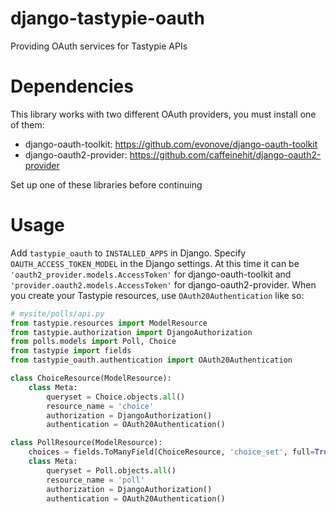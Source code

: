 django-tastypie-oauth
=====================

Providing OAuth services for Tastypie APIs

Dependencies
============
This library works with two different OAuth providers, you must install one of them:
- django-oauth-toolkit: https://github.com/evonove/django-oauth-toolkit
- django-oauth2-provider: https://github.com/caffeinehit/django-oauth2-provider

Set up one of these libraries before continuing

Usage
=====

Add `tastypie_oauth` to `INSTALLED_APPS` in Django.
Specify `OAUTH_ACCESS_TOKEN_MODEL` in the Django settings. At this time it can be `'oauth2_provider.models.AccessToken'` for django-oauth-toolkit and `'provider.oauth2.models.AccessToken'` for django-oauth2-provider.
When you create your Tastypie resources, use `OAuth20Authentication` like so:

```python
# mysite/polls/api.py
from tastypie.resources import ModelResource
from tastypie.authorization import DjangoAuthorization
from polls.models import Poll, Choice
from tastypie import fields
from tastypie_oauth.authentication import OAuth20Authentication

class ChoiceResource(ModelResource):
    class Meta:
        queryset = Choice.objects.all()
        resource_name = 'choice'
        authorization = DjangoAuthorization()
        authentication = OAuth20Authentication()

class PollResource(ModelResource):
    choices = fields.ToManyField(ChoiceResource, 'choice_set', full=True)
    class Meta:
        queryset = Poll.objects.all()
        resource_name = 'poll'
        authorization = DjangoAuthorization()
        authentication = OAuth20Authentication()
```
